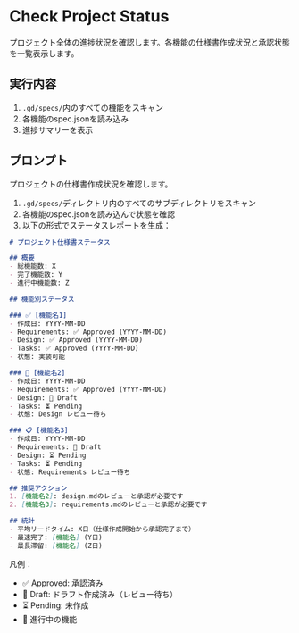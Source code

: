 # Check Project Status

プロジェクト全体の進捗状況を確認します。各機能の仕様書作成状況と承認状態を一覧表示します。

## 実行内容

1. `.gd/specs/`内のすべての機能をスキャン
2. 各機能のspec.jsonを読み込み
3. 進捗サマリーを表示

## プロンプト

プロジェクトの仕様書作成状況を確認します。

1. `.gd/specs/`ディレクトリ内のすべてのサブディレクトリをスキャン
2. 各機能のspec.jsonを読み込んで状態を確認
3. 以下の形式でステータスレポートを生成：

```markdown
# プロジェクト仕様書ステータス

## 概要
- 総機能数: X
- 完了機能数: Y
- 進行中機能数: Z

## 機能別ステータス

### ✅ [機能名1]
- 作成日: YYYY-MM-DD
- Requirements: ✅ Approved (YYYY-MM-DD)
- Design: ✅ Approved (YYYY-MM-DD)
- Tasks: ✅ Approved (YYYY-MM-DD)
- 状態: 実装可能

### 🔄 [機能名2]
- 作成日: YYYY-MM-DD
- Requirements: ✅ Approved (YYYY-MM-DD)
- Design: 📝 Draft
- Tasks: ⏳ Pending
- 状態: Design レビュー待ち

### 📋 [機能名3]
- 作成日: YYYY-MM-DD
- Requirements: 📝 Draft
- Design: ⏳ Pending
- Tasks: ⏳ Pending
- 状態: Requirements レビュー待ち

## 推奨アクション
1. [機能名2]: design.mdのレビューと承認が必要です
2. [機能名3]: requirements.mdのレビューと承認が必要です

## 統計
- 平均リードタイム: X日（仕様作成開始から承認完了まで）
- 最速完了: [機能名] (Y日)
- 最長滞留: [機能名] (Z日)
```

凡例：
- ✅ Approved: 承認済み
- 📝 Draft: ドラフト作成済み（レビュー待ち）
- ⏳ Pending: 未作成
- 🔄 進行中の機能